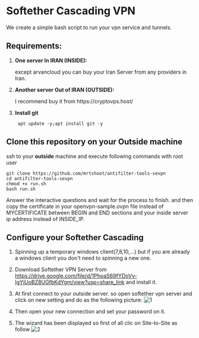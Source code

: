 # Softether Cascading VPN
We create a simple bash script to run your vpn service and tunnels.
## Requirements:
1. **One server In IRAN (INSIDE):** 
    <p>except arvancloud you can buy your Iran Server from any providers in Iran.</p>

2. **Another server Out of IRAN (OUTSIDE):**
   <p>I recommend buy it from https://cryptovps.host/</p>
   
3. **Install git**

   ``` apt update -y;apt install git -y```
   
## Clone this repository on your **Outside** machine
ssh to your **outside** machine and execute following commands with root user

```
git clone https://github.com/mrtshoot/antifilter-tools-sevpn
cd antifilter-tools-sevpn
chmod +x run.sh
bash run.sh
```
Answer the interactive questions and wait for the process to finish.
and then copy the certificate in your openvpn-sample.ovpn file instead of MYCERTIFICATE between BEGIN and END sections and your inside server ip address instead of INSIDE_IP.

## Configure your Softether Cascading
1. Spinning up a temporary windows client(7,8,10,...) but if you are already a windows client you don't need to spinning a new one.
2. Download Softether VPN Server from https://drive.google.com/file/d/1PhoaS69fYDoVv-IgYjUoBZ8UGfbKdYgm/view?usp=share_link and install it.
3. At first connect to your outside server. so open softether vpn server and click on new setting and do as the following picture:
![1](https://user-images.githubusercontent.com/56720170/226371171-0408a7e4-e146-413f-9040-6d0d950ff99f.png)

4. Then open your new connection and set your password on it.
5. The wizard has been displayed so first of all clic on Site-to-Site as follow
![2](https://user-images.githubusercontent.com/56720170/226372483-f8f616a0-1e74-4f66-a7c6-9d9c021353fa.png)


